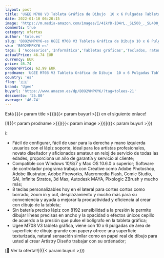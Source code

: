 ```yaml
---
layout: post
title: 'UGEE M708 V3 Tableta Gráfica de Dibujo  10 x 6 Pulgadas Tableta Dibujo Digital con 8 Teclas de Acceso Rápido  Lápiz de 8192 Niveles  Compatible con Chromebook  Linux  Windows 7/8/10  Mac OS 10.10'
date: 2022-01-10 06:20:15
image: 'https://m.media-amazon.com/images/I/41kYD-iD4rL._SL500_._SL400_.jpg'
comments: true
category: ofertas
author: 'tole.es'
slug: 'B092VMPXY6-es UGEE M708 V3 Tableta Gráfica de Dibujo 10 x 6 Pulgadas...'
sku: 'B092VMPXY6-es'
tags: [ 'Accesorios','Informática','Tabletas gráficas','Teclados, ratones y periféricos de entrada','lápiz','ugee', ]
actualPrice: 46.74 EUR
currency: EUR
price: 46.74
comparePrice: 62.99 EUR
prodname: 'UGEE M708 V3 Tableta Gráfica de Dibujo  10 x 6 Pulgadas Tableta Dibujo Digital con 8 Teclas de Acceso Rápido  Lápiz de 8192 Niveles  Compatible con Chromebook  Linux  Windows 7/8/10  Mac OS 10.10'
country: 'es'
flag: '🇪🇸'
brand: 'Ugee'
buyurl: 'https://www.amazon.es/dp/B092VMPXY6/?tag=tolees-21'
descuento: '25.80'
average: '46.74'
---
```


Está [{{< param title >}}]({{< param buyurl >}}) en el siguiente enlace!

[![{{< param prodname >}}]({{< param image >}})]({{< param buyurl >}})

ℹ️:

- Fácil de configurar, fácil de usar para la derecha y mano izquierda usuarios con el lápiz soporte, ideal para los artistas profesionales, novato diseñador y aficionados amateur en reloj de servicio de todas las edades, proporciona un año de garantía y servicio al cliente;
- Compatible con Windows 10/8/7 y Mac OS 10.6.0 o superior; Software de controlador programa trabaja con Creative como Adobe Photoshop, Adobe Illustrator, Adobe Fireworks, Macromedia Flash, Comic Studio, SAI, Infinite Stratos, 3d Max, Autodesk MAYA, Pixologic ZBrush y mucho más;
- 8 teclas personalizables hoy en el lateral para cortes cortos como borrado, zoom in y out, desplazamiento y mucho más para su conveniencia y ayuda a mejorar la productividad y eficiencia al crear con dibujo de la tableta;
- Sin batería preciso lápiz con 8192 sensibilidad a la presión le permite dibujar líneas precisas en ancho y la opacidad o efectos únicos cepillo de acuerdo a la presión que pulse el bolígrafo en la tableta gráfica;
- Ugee M708 V3 tableta gráfica, viene con 10 x 6 pulgadas de área de superficie de dibujo grande con papery ofrece una superficie texturizada, natural sensación similar como en papel real de dibujo para usted al crear Artistry Diseño trabajar con su ordenador;

[🛒 Ver la oferta!!]({{< param buyurl >}})
